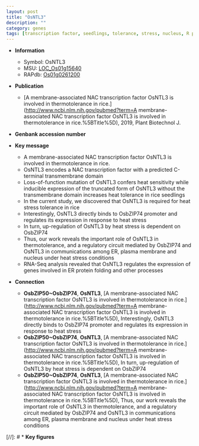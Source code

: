 ```yaml
---
layout: post
title: "OsNTL3"
description: ""
category: genes
tags: [transcription factor, seedlings, tolerance, stress, nucleus, R protein, plasma membrane, stress tolerance, heat tolerance, Heat Stress]
---
```


* **Information**  
    + Symbol: OsNTL3  
    + MSU: [LOC_Os01g15640](http://rice.plantbiology.msu.edu/cgi-bin/ORF_infopage.cgi?orf=LOC_Os01g15640)  
    + RAPdb: [Os01g0261200](http://rapdb.dna.affrc.go.jp/viewer/gbrowse_details/irgsp1?name=Os01g0261200)  

* **Publication**  
    + [A membrane-associated NAC transcription factor OsNTL3 is involved in thermotolerance in rice.](http://www.ncbi.nlm.nih.gov/pubmed?term=A membrane-associated NAC transcription factor OsNTL3 is involved in thermotolerance in rice.%5BTitle%5D), 2019, Plant Biotechnol J.

* **Genbank accession number**  

* **Key message**  
    + A membrane-associated NAC transcription factor OsNTL3 is involved in thermotolerance in rice.
    + OsNTL3 encodes a NAC transcription factor with a predicted C-terminal transmembrane domain
    + Loss-of-function mutation of OsNTL3 confers heat sensitivity while inducible expression of the truncated form of OsNTL3 without the transmembrane domain increases heat tolerance in rice seedlings
    + In the current study, we discovered that OsNTL3 is required for heat stress tolerance in rice
    + Interestingly, OsNTL3 directly binds to OsbZIP74 promoter and regulates its expression in response to heat stress
    + In turn, up-regulation of OsNTL3 by heat stress is dependent on OsbZIP74
    + Thus, our work reveals the important role of OsNTL3 in thermotolerance, and a regulatory circuit mediated by OsbZIP74 and OsNTL3 in communications among ER, plasma membrane and nucleus under heat stress conditions
    + RNA-Seq analysis revealed that OsNTL3 regulates the expression of genes involved in ER protein folding and other processes

* **Connection**  
    + __OsbZIP50~OsbZIP74__, __OsNTL3__, [A membrane-associated NAC transcription factor OsNTL3 is involved in thermotolerance in rice.](http://www.ncbi.nlm.nih.gov/pubmed?term=A membrane-associated NAC transcription factor OsNTL3 is involved in thermotolerance in rice.%5BTitle%5D),  Interestingly, OsNTL3 directly binds to OsbZIP74 promoter and regulates its expression in response to heat stress
    + __OsbZIP50~OsbZIP74__, __OsNTL3__, [A membrane-associated NAC transcription factor OsNTL3 is involved in thermotolerance in rice.](http://www.ncbi.nlm.nih.gov/pubmed?term=A membrane-associated NAC transcription factor OsNTL3 is involved in thermotolerance in rice.%5BTitle%5D),  In turn, up-regulation of OsNTL3 by heat stress is dependent on OsbZIP74
    + __OsbZIP50~OsbZIP74__, __OsNTL3__, [A membrane-associated NAC transcription factor OsNTL3 is involved in thermotolerance in rice.](http://www.ncbi.nlm.nih.gov/pubmed?term=A membrane-associated NAC transcription factor OsNTL3 is involved in thermotolerance in rice.%5BTitle%5D),  Thus, our work reveals the important role of OsNTL3 in thermotolerance, and a regulatory circuit mediated by OsbZIP74 and OsNTL3 in communications among ER, plasma membrane and nucleus under heat stress conditions

[//]: # * **Key figures**  


